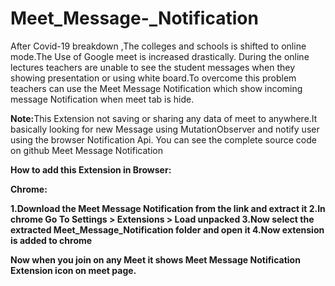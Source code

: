 # Meet_Message-_Notification
After Covid-19 breakdown ,The colleges and schools is shifted to online mode.The Use of Google meet is increased drastically. During the online lectures teachers are unable to see the student messages when they showing presentation or using white board.To overcome this problem teachers can use the Meet Message Notification which show incoming message Notification when meet tab is hide.

<b>Note:</b>This Extension not saving or sharing any data of meet to anywhere.It basically looking for new Message using MutationObserver and notify user using the browser Notification Api. You can see the complete source code on github Meet Message Notification

<b>
How to add this Extension in Browser:
  <b>


<b>Chrome:</b>
    
1.Download the Meet Message Notification from the link and extract it
2.In chrome Go To Settings > Extensions > Load unpacked
3.Now select the extracted Meet_Message_Notification folder and open it
4.Now extension is added to chrome

Now when you join on any Meet it shows Meet Message Notification Extension icon on meet page. 
